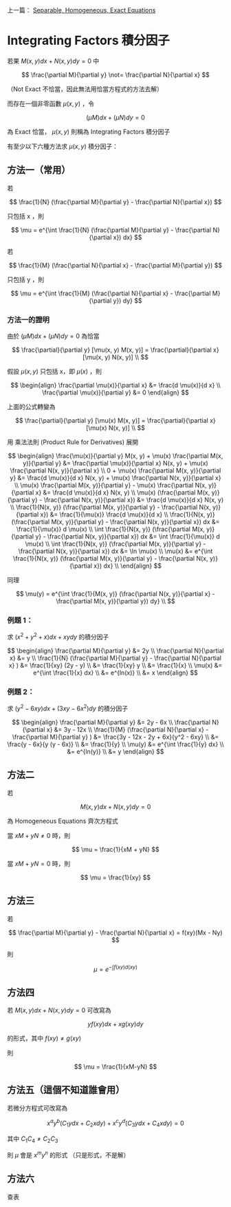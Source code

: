 上一篇： [Separable, Homogeneous, Exact Equations](post\2023-02-04-ODE-Separable-Homogeneous-Exact-Equations.md)

# Integrating Factors 積分因子

若果 $M(x, y) dx + N(x, y) dy = 0$ 中

$$
\frac{\partial M}{\partial y} \not= \frac{\partial N}{\partial x}
$$

（Not Exact 不恰當，因此無法用恰當方程式的方法去解）

而存在一個非零函數 $\mu(x, y)$ ，令 

$$
(\mu M) dx + (\mu N) dy = 0
$$

為 Exact 恰當， $\mu(x, y)$ 則稱為 Integrating Factors 積分因子

有至少以下六種方法求 $\mu(x, y)$ 積分因子：

## 方法一（常用）

若

$$
\frac{1}{N} (\frac{\partial M}{\partial y} - \frac{\partial N}{\partial x})
$$

只包括 x ，則

$$
\mu = e^{\int \frac{1}{N} (\frac{\partial M}{\partial y} - \frac{\partial N}{\partial x}) dx}
$$

若

$$
\frac{1}{M} (\frac{\partial N}{\partial x} - \frac{\partial M}{\partial y})
$$

只包括 y ，則

$$
\mu = e^{\int \frac{1}{M} (\frac{\partial N}{\partial x} - \frac{\partial M}{\partial y}) dy}
$$

### 方法一的證明

由於 $(\mu M) dx + (\mu N) dy = 0$ 為恰當

$$
\frac{\partial}{\partial y} [\mu(x, y) M(x, y)] = \frac{\partial}{\partial x} [\mu(x, y) N(x, y)] \\
$$

假設 $\mu(x, y)$ 只包括 x，即 $\mu(x)$ ，則

$$
\begin{align}
\frac{\partial \mu(x)}{\partial x} &= \frac{d \mu(x)}{d x} \\
\frac{\partial \mu(x)}{\partial y} &= 0
\end{align}
$$

上面的公式轉變為

$$
\frac{\partial}{\partial y} [\mu(x) M(x, y)] = \frac{\partial}{\partial x} [\mu(x) N(x, y)] \\
$$

用 乘法法則 (Product Rule for Derivatives) 展開

$$
\begin{align}
\frac{\mu(x)}{\partial y} M(x, y) + \mu(x) \frac{\partial M(x, y)}{\partial y} &= \frac{\partial \mu(x)}{\partial x} N(x, y) + \mu(x) \frac{\partial N(x, y)}{\partial x} \\
0 + \mu(x) \frac{\partial M(x, y)}{\partial y} &= \frac{d \mu(x)}{d x} N(x, y) + \mu(x) \frac{\partial N(x, y)}{\partial x} \\
\mu(x) \frac{\partial M(x, y)}{\partial y} - \mu(x) \frac{\partial N(x, y)}{\partial x} &= \frac{d \mu(x)}{d x} N(x, y) \\
\mu(x) (\frac{\partial M(x, y)}{\partial y} - \frac{\partial N(x, y)}{\partial x}) &= \frac{d \mu(x)}{d x} N(x, y) \\
\frac{1}{N(x, y)} (\frac{\partial M(x, y)}{\partial y} - \frac{\partial N(x, y)}{\partial x}) &= \frac{1}{\mu(x)} \frac{d \mu(x)}{d x} \\
\frac{1}{N(x, y)} (\frac{\partial M(x, y)}{\partial y} - \frac{\partial N(x, y)}{\partial x}) dx &= \frac{1}{\mu(x)} d \mu(x) \\
\int \frac{1}{N(x, y)} (\frac{\partial M(x, y)}{\partial y} - \frac{\partial N(x, y)}{\partial x}) dx &= \int \frac{1}{\mu(x)} d \mu(x) \\
\int \frac{1}{N(x, y)} (\frac{\partial M(x, y)}{\partial y} - \frac{\partial N(x, y)}{\partial x}) dx &= \ln \mu(x) \\
\mu(x) &= e^{\int \frac{1}{N(x, y)} (\frac{\partial M(x, y)}{\partial y} - \frac{\partial N(x, y)}{\partial x}) dx} \\
\end{align}
$$

同理

$$
\mu(y) = e^{\int \frac{1}{M(x, y)} (\frac{\partial N(x, y)}{\partial x} - \frac{\partial M(x, y)}{\partial y}) dy} \\
$$

### 例題 1：

求 $(x^2 + y^2 + x) dx + xy dy$ 的積分因子

$$
\begin{align}
\frac{\partial M}{\partial y} &= 2y \\
\frac{\partial N}{\partial x} &= y \\
\frac{1}{N} (\frac{\partial M}{\partial y} - \frac{\partial N}{\partial x} ) &= \frac{1}{xy} (2y - y) \\
&= \frac{1}{xy} y \\
&= \frac{1}{x} \\
\mu(x) &= e^{\int \frac{1}{x} dx} \\
&= e^{ln(x)} \\
&= x
\end{align}
$$

### 例題 2：

求 $(y^2 - 6xy) dx + (3xy - 6x^2) dy$ 的積分因子

$$
\begin{align}
\frac{\partial M}{\partial y} &= 2y - 6x \\
\frac{\partial N}{\partial x} &= 3y - 12x \\
\frac{1}{M} (\frac{\partial N}{\partial x} - \frac{\partial M}{\partial y} ) &= \frac{3y - 12x - 2y + 6x}{y^2 - 6xy}  \\
&= \frac{y - 6x}{y (y - 6x)} \\
&= \frac{1}{y} \\
\mu(y) &= e^{\int \frac{1}{y} dx} \\
&= e^{ln(y)} \\
&= y
\end{align}
$$

## 方法二

若

$$
M(x, y) dx + N(x, y) dy = 0
$$

為 Homogeneous Equations 齊次方程式

當 $xM + yN \not = 0$ 時，則

$$
\mu = \frac{1}{xM + yN}
$$

當 $xM + yN = 0$ 時，則 

$$
\mu = \frac{1}{xy}
$$

## 方法三

若

$$
\frac{\partial M}{\partial y} - \frac{\partial N}{\partial x} = f(xy)(Mx - Ny)
$$

則

$$
\mu = e^{-\int f(xy) d(xy)}
$$

## 方法四

若 $M(x, y) dx + N(x, y) dy = 0$ 可改寫為

$$
yf(xy) dx + x g(xy) dy
$$

的形式，其中 $f(xy) \not = g(xy)$

則

$$
\mu = \frac{1}{xM-yN}
$$

## 方法五（這個不知道誰會用）

若微分方程式可改寫為

$$
x^ay^b(C_1 y dx + C_2 x dy) + x^c y^d (C_3 y dx + C_4 x dy) = 0
$$

其中 $C_1  C_4 \not = C_2 C_3$ 

則 $\mu$ 會是 $x^m y^n$ 的形式 （只是形式，不是解）

## 方法六

查表

